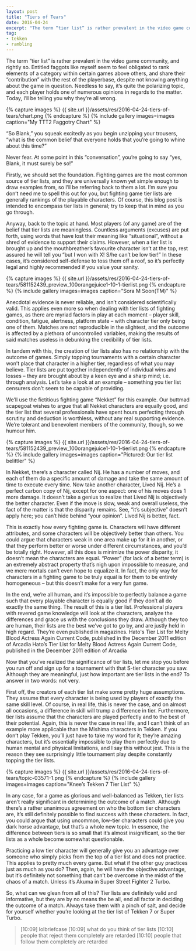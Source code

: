 ```yaml
---
layout: post
title: "Tiers of Tears"
date: 2016-04-24
excerpt: "The term “tier list” is rather prevalent in the video game community, and rightly so. Today, I’ll be telling you why they’re all wrong."
tag:
- tekken
- rambling
---
```


The term “tier list” is rather prevalent in the video game community, and rightly so. Entitled faggots like myself seem to feel obligated to rank elements of a category within certain games above others, and share their “contribution” with the rest of the playerbase, despite not knowing anything about the game in question. Needless to say, it’s quite the polarizing topic, and each player holds one of numerous opinions in regards to the matter. Today, I’ll be telling you why they’re all wrong.

{% capture images %}
    {{ site.url }}/assets/res/2016-04-24-tiers-of-tears/chart.png
{% endcapture %}
{% include gallery images=images caption="My TTT2 Faggotry Chart" %}

“So Blank,” you squeak excitedly as you begin unzipping your trousers, “what is the common belief that everyone holds that you’re going to whine about this time?”

Never fear. At some point in this “conversation”, you’re going to say “yes, Blank, it must surely be so!”

Firstly, we should set the foundation. Fighting games are the most common source of tier lists, and they are universally known yet simple enough to draw examples from, so I’ll be referring back to them a lot. I’m sure you don’t need me to spell this out for you, but fighting game tier lists are generally rankings of the playable characters. Of course, this blog post is intended to encompass tier lists in general; try to keep that in mind as you go through.

Anyway, back to the topic at hand. Most players (of any game) are of the belief that tier lists are meaningless. Countless arguments (excuses) are put forth, using words that have lost their meaning like “situational”, without a shred of evidence to support their claims. However, when a tier list is brought up and the mouthbreather’s favourite character isn’t at the top, rest assured he will tell you “but I won with X! S/he can’t be low tier!” In these cases, it’s considered self-defense to toss them off a roof, so it’s perfectly legal and highly recommended if you value your sanity.

{% capture images %}
    {{ site.url }}/assets/res/2016-04-24-tiers-of-tears/581152439_preview_100orangejuice1-10-1-tierlist.png
{% endcapture %}
{% include gallery images=images caption="Sora M Soon(TM)" %}

Anecdotal evidence is never reliable, and isn’t considered scientifically valid. This applies even more so when dealing with tier lists of fighting games, as there are myriad factors in play at each moment – player skill, condition, fatigue, alertness, platform state – with character tier only being one of them. Matches are not reproducible in the slightest, and the outcome is affected by a plethora of uncontrolled variables, making the results of said matches useless in debunking the credibility of tier lists.

In tandem with this, the creation of tier lists also has no relationship with the outcome of games. Simply topping tournaments with a certain character won’t place that character in a higher tier, regardless of what you may believe. Tier lists are put together independently of individual wins and losses – they are brought about by a keen eye and a sharp mind; i.e. through analysis. Let’s take a look at an example – something you tier list censurers don’t seem to be capable of providing.

We’ll use the fictitious fighting game “Nekket” for this example. Our buttmad scapegoat wishes to argue that all Nekket characters are equally good, and the tier list that several professionals have spent hours perfecting through scrutiny and deduction is worthless, without any real supporting evidence. We’re tolerant and benevolent members of the community, though, so we humour him.

{% capture images %}
    {{ site.url }}/assets/res/2016-04-24-tiers-of-tears/581152439_preview_100orangejuice1-10-1-tierlist.png
{% endcapture %}
{% include gallery images=images caption="Pictured: Our tier list belittler" %}

In Nekket, there’s a character called Nij. He has a number of moves, and each of them do a specific amount of damage and take the same amount of time to execute every time. Now take another character, Lived Nij. He’s a perfect carbon copy of Nij, except for one aspect: one of his moves does 1 more damage. It doesn’t take a genius to realize that Lived Nij is objectively the better character. Even if the move is slow, weak and overall useless, the fact of the matter is that the disparity remains. See, “it’s subjective” doesn’t apply here; you can’t hide behind “your opinion”. Lived Nij is better, fact.

This is exactly how every fighting game is. Characters will have different attributes, and some characters will be objectively better than others. You could argue that characters weak in one area make up for it in another, or that they perform better or worse under different circumstances, and you’d be totally right. However, all this does is minimize the power disparity, it doesn’t mean the characters are equal. “Power” (for lack of a better term) is an extremely abstract property that’s nigh upon impossible to measure, and we mere mortals can’t even hope to equalize it. In fact, the only way for characters in a fighting game to be truly equal is for them to be entirely homogeneous – but this doesn’t make for a very fun game.

In the end, we’re all human, and it’s impossible to perfectly balance a game such that every playable character is equally good if they don’t all do exactly the same thing. The result of this is a tier list. Professional players with revered game knowledge will look at the characters, analyze the differences and grace us with the conclusions they draw. Although they too are human, their lists are the best we’ve got to go by, and are justly held in high regard. They’re even published in magazines.
Hato's Tier List for Melty Blood Actress Again Current Code, published in the December 2011 edition of Arcadia
Hato’s Tier List for Melty Blood Actress Again Current Code, published in the December 2011 edition of Arcadia

Now that you’ve realized the significance of tier lists, let me stop you before you run off and sign up for a tournament with that S-tier character you saw. Although they are meaningful, just how important are tier lists in the end? To answer in two words: not very.

First off, the creators of each tier list make some pretty huge assumptions. They assume that every character is being used by players of exactly the same skill level. Of course, in real life, this is never the case, and on almost all occasions, a difference in skill will trump a difference in tier. Furthermore, tier lists assume that the characters are played perfectly and to the best of their potential. Again, this is never the case in real life, and I can’t think of an example more applicable than the Mishima characters in Tekken. If you don’t play Tekken, you’ll just have to take my word for it; they’re amazing characters, but it’s essentially impossible to play them perfectly due to human mental and physical limitations, and I say this without jest. This is the reason they see surprisingly little tournament play despite constantly topping the tier lists.

{% capture images %}
    {{ site.url }}/assets/res/2016-04-24-tiers-of-tears/topic-03571-1.png
{% endcapture %}
{% include gallery images=images caption="Knee’s Tekken 7 Tier List" %}

In any case, for a game as glorious and well-balanced as Tekken, tier lists aren’t really significant in determining the outcome of a match. Although there’s a rather unanimous agreement on who the bottom tier characters are, it’s still definitely possible to find success with these characters. In fact, you could argue that using uncommon, low-tier characters could give you dark horse advantage, but that’s a whole new topic. In essence, the difference between tiers is so small that it’s almost insignificant, so the tier lists as a whole become somewhat questionable.

Practicing a low tier character will generally give you an advantage over someone who simply picks from the top of a tier list and does not practice. This applies to pretty much every game. But what if the other guy practices just as much as you do? Then, again, he will have the objective advantage, but it’s definitely not something that can’t be overcome in the midst of the chaos of a match. Unless it’s Akuma in Super Street Fighter 2 Turbo.

So, what can we glean from all of this? Tier lists are definitely valid and informative, but they are by no means the be all, end all factor in deciding the outcome of a match. Always take them with a pinch of salt, and decide for yourself whether you’re looking at the tier list of Tekken 7 or Super Turbo.

>[10:09] <Blankaex> lolbriefcase
>[10:09] <Blankaex> what do you think of tier lists
>[10:10] <lolbriefcase> people that reject them completely are retarded
>[10:10] <lolbriefcase> people that follow them completely are retarded
